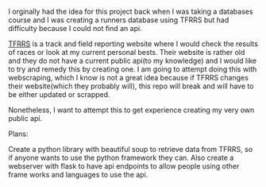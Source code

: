 I orginally had the idea for this project back when I was taking a databases course and I was creating a runners database using TFRRS but had difficulty because I could not find an api. 

<a href="https://www.tfrrs.org/">TFRRS</a> is a track and field reporting website where I would check the results of races or look at my current personal bests. Their website is rather old and they do not have a current public api(to my knowledge) and I would like to try and remedy this by creating one. I am going to attempt doing this with webscraping, which I know is not a great idea because if TFRRS changes their website(which they probably will), this repo will break and will have to be either updated or scrapped.

Nonetheless, I want to attempt this to get experience creating my very own public api.

Plans:

  Create a python library with beautiful soup to retrieve data from TFRRS, so if anyone wants to use the python framework they can.
  Also create a webserver with flask to have api endpoints to allow people using other frame works and languages to use the api.
